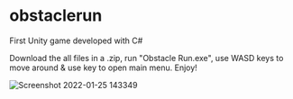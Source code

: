# obstaclerun
First Unity game developed with C#

Download the all files in a .zip, run "Obstacle Run.exe", use WASD keys to move around & use key to open main menu.
Enjoy!





![Screenshot 2022-01-25 143349](https://user-images.githubusercontent.com/75450072/151046664-6f6f3996-37cd-48be-bcc1-94060d7023c1.png)
